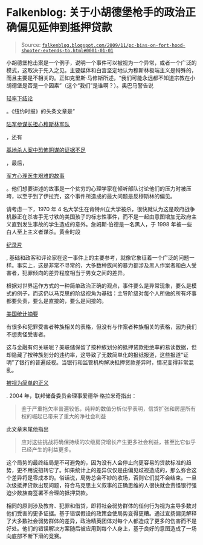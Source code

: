<!--yml

类别：未分类

日期：2024-05-12 21:44:01

-->

# Falkenblog: 关于小胡德堡枪手的政治正确偏见延伸到抵押贷款

> Source: [`falkenblog.blogspot.com/2009/11/pc-bias-on-fort-hood-shooter-extends-to.html#0001-01-01`](http://falkenblog.blogspot.com/2009/11/pc-bias-on-fort-hood-shooter-extends-to.html#0001-01-01)

小胡德堡枪击案是一个例子，说明一个事件可以被视为一个异常，或者一个广泛的模式，这取决于先入之见。主要媒体和白宫坚定地认为穆斯林极端主义是特殊的，而且主要是不相关的。正如克里斯·马修斯所述，“我们可能永远都不知道宗教在小胡德堡是否是一个因素”（这个“我们”是谁啊？）。奥巴马警告说

[轻率下结论](http://news.yahoo.com/s/ap/20091106/ap_on_go_pr_wh/us_obama_fort_hood)

。《纽约时报》的头条文章是“

[陆军参谋长担心穆斯林军队](http://www.nytimes.com/2009/11/09/us/politics/09casey.html?_r=1&hp)

，还有

[基地杀人案中恐怖阴谋的证据不足](http://www.nytimes.com/2009/11/08/us/08investigate.html?hp)

，最后，

[军方心理医生艰难的故事](http://www.nytimes.com/2009/11/08/us/08stress.html)

。他们想要讲述的故事是一个贫穷的心理学家在倾听部队讨论他们的压力时被压垮，以至于到了伊拉克，这个事件所造成的最大问题是反穆斯林的偏见。

请考虑一下，1970 年 4 名大学生在肯特州立大学被杀，很快就认为这是政府战争机器正在杀害手无寸铁的美国孩子的标志性事件，而不是一起由意图增加无政府主义直到发生事故的学生造成的意外。詹姆斯·伯德是一名黑人，于 1998 年被一些白人至上主义者谋杀。黄金时段

[纪录片](http://www.pbs.org/pov/twotownsofjasper/)

, 基础和政客和评论家在这一事件上的主要参考，就像它象征着一个广泛的问题一样。事实上，这是非常不寻常的，大多数种族间的暴力都涉及黑人作案者和白人受害者，犯罪倾向的差异程度相当于男女之间的差异。

根据对世界运作方式的一种简单政治正确的观点，事件要么是异常现象，要么是模式的例子，而这仍以马克思的阶级视角为基础：主导阶级对每个人所做的所有坏事都要负责，要么是直接的，要么是间接的。

[美国统计摘要](http://www.census.gov/compendia/statab/cats/law_enforcement_courts_prisons/crimes_and_crime_rates.html)

有很多和犯罪受害者种族相关的表格，但没有与作案者种族相关的表格，因为我们不想责怪受害者。

这与金融有何关联呢？美联储保留了按种族划分的抵押贷款拒绝率的易读数据，但却隐藏了按种族划分的违约率，这导致了无数简单化的报纸报道，这些报道“证明”了银行的普遍歧视。当银行和监管机构解决抵押贷款差异时，情况变得非常混乱。

[被视为简单的正义](http://www.federalreserve.gov/Boarddocs/Speeches/2004/20040521/default.htm)

. 2004 年，联邦储备委员会理事爱德华·格拉米奇指出：

> 鉴于严重拖欠率普遍较低，纯粹的数值分析似乎表明，信贷扩张和房屋所有权的崛起已带来了重大的净社会利益

此文章末尾他指出

> 应对这些挑战将确保持续的次级房贷增长产生更多社会利益，甚至比它似乎已经产生的利益更多。

这个局势的最终结局是不可避免的，因为没有人会停止向更容易的贷款标准的趋势，更不用说扭转它了。如果统计上的差异仅仅是由偏见歧视造成的，那么弥合这个差异将是零成本的。俗话说，局势总会不妙的收场，否则它们就不会结束。一旦次级抵押贷款出现问题，符合马克思主义叙事的正确思维的人很快就会责怪银行强迫少数族裔签署不合理的抵押贷款。

相同的原则涉及教育、犯罪和借贷，即将社会弱势群体的任何行为视为主导多数对他们受害的更多证据。基于错误假设的政策会使局势变得更糟。通过宣扬偏见解释了大多数社会弱势群体的差异，政治精英团体对每个人都造成了更多的伤害而不是好处。他们的错误解决方案随后被应用到每个人身上，基于良好的意图造成了一场向底部不断下滑的竞赛。
